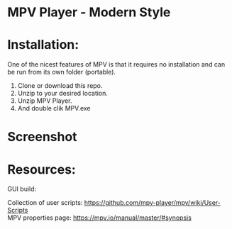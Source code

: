 # MPV Player - Modern Style

# Installation:

One of the nicest features of MPV is that it requires no installation and can be run from its own folder (portable).
1. Clone or download this repo.
2. Unzip to your desired location.
3. Unzip MPV Player.
4. And double clik MPV.exe

# Screenshot




# Resources:
   GUI build: 
   
   Collection of user scripts: https://github.com/mpv-player/mpv/wiki/User-Scripts  
   MPV properties page: https://mpv.io/manual/master/#synopsis

